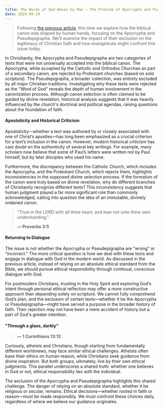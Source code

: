 ```yaml
---
title: The Words of God Woven by Man — The Problem of Apocrypha and Pseudepigrapha
date: 2024-09-29
---
```


> Following [the previous article](/blog/navigating-contradictions-biblical-interpretation-modern-ethics), this time we explore how the biblical canon was shaped by human hands, focusing on the Apocrypha and Pseudepigrapha. We’ll examine the impact of their exclusion on the legitimacy of Christian faith and how evangelicals might confront this issue today.

In Christianity, the Apocrypha and Pseudepigrapha are two categories of texts that were not universally accepted into the biblical canon. The Apocrypha, while accepted by the Catholic and Orthodox Churches as part of a secondary canon, are rejected by Protestant churches (based on _sola scriptura_). The Pseudepigrapha, a broader collection, was entirely excluded by all major Christian traditions. Investigating why these texts were rejected as the "Word of God" reveals the depth of human involvement in the canonization process. Although canon selection is often claimed to be guided by divine revelation, historical analysis suggests that it was heavily influenced by the church's doctrinal and political agendas, raising questions about the foundation of faith.

#### Apostolicity and Historical Criticism

Apostolicity—whether a text was authored by or closely associated with one of Christ’s apostles—has long been emphasized as a crucial criterion for a text’s inclusion in the canon. However, modern historical criticism has cast doubt on the authenticity of several key writings. For example, many scholars now believe that some of Paul’s letters were written not by Paul himself, but by later disciples who used his name.

Furthermore, the discrepancy between the Catholic Church, which includes the Apocrypha, and the Protestant Church, which rejects them, highlights inconsistencies in the supposed divine selection process. If the formation of the canon were truly based on divine revelation, why do different branches of Christianity recognize different texts? This inconsistency suggests that human judgment played a far more significant role than commonly acknowledged, calling into question the idea of an immutable, divinely ordained canon.

> "Trust in the LORD with all thine heart; and lean not unto thine own understanding."
>
> **— Proverbs 3:5**

#### Returning to Dialogue

The issue is not whether the Apocrypha or Pseudepigrapha are “wrong” or “incorrect.” The more critical question is how we deal with these texts and engage in dialogue with God in the modern world. As discussed in the previous article, instead of relying on an absolute ethical standard from the Bible, we should pursue ethical responsibility through continual, conscious dialogue with God.

For postmodern Christians, trusting in the Holy Spirit and exploring God’s intent through personal ethical reflection may offer a more constructive approach than depending solely on scripture. We cannot fully comprehend God’s plan, and the exclusion of certain texts—whether it be the Apocrypha or Pseudepigrapha—might have served a purpose in the broader history of faith. Their rejection may not have been a mere accident of history but a part of God's greater intention.

#### "Through a glass, darkly"

> **— 1 Corinthians 13:12**

Curiously, atheists and Christians, though starting from fundamentally different worldviews, may face similar ethical challenges. Atheists often base their ethics on human reason, while Christians seek guidance from divine inspiration. But both groups, ultimately, live by their own ethical judgments. This parallel underscores a shared truth: whether one believes in God or not, ethical responsibility lies with the individual.

The exclusion of the Apocrypha and Pseudepigrapha highlights this shared challenge. The danger of relying on an absolute standard, whether it be religious or secular, remains. Ethical decisions—whether rooted in faith or reason—must be made responsibly. We must confront these choices daily, regardless of where we believe our guidance originates.
